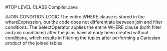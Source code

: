 #TOP LEVEL CLASS
Compiler.Java

#JOIN CONDITION LOGIC
The entire WHERE clause is stored in the whereExpression, but the code does not differentiate between join and filter conditions. The SelectOperator applies the entire WHERE clause (both filter and join conditions) after the joins have already been created without conditions, which results in filtering the tuples after performing a Cartesian product of the joined tables.